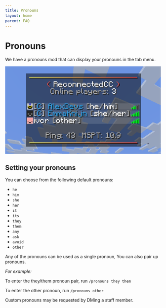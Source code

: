 ```yaml
---
title: Pronouns
layout: home
parent: FAQ
---
```


# Pronouns

We have a pronouns mod that can display your pronouns in the tab menu.

<img src="/img/pronouns/pronouns-tab.png">

## Setting your pronouns

You can choose from the following default pronouns:
- `he`
- `him`
- `she`
- `her`
- `it`
- `its`
- `they`
- `them`
- `any`
- `ask`
- `avoid`
- `other`

Any of the pronouns can be used as a single pronoun, You can also pair up pronouns.

*For example:*

To enter the they/them pronoun pair, run `/pronouns they them`

To enter the other pronoun, run `/pronouns other`

Custom pronouns may be requested by DMing a staff member.